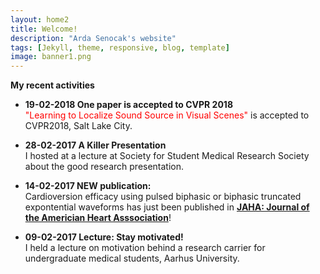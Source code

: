 ```yaml
---
layout: home2
title: Welcome!
description: "Arda Senocak's website"
tags: [Jekyll, theme, responsive, blog, template]
image: banner1.png
---
```

**My recent activities**

* **19-02-2018 One paper is accepted to CVPR 2018** <br>
<font color="red">"Learning to Localize Sound Source in Visual Scenes"</font> is accepted to CVPR2018, Salt Lake City.

* **28-02-2017 A Killer Presentation** <br>
I hosted at a lecture at Society for Student Medical Research Society about the good research presentation.

* **14-02-2017 NEW publication:** <br>
Cardioversion efficacy using pulsed biphasic or biphasic truncated expontential waveforms has just been published in [**JAHA: Journal of the Americian Heart Asssociation**](https://doi.org/10.1161/JAHA.116.004853)!

* **09-02-2017 Lecture: Stay motivated!** <br>
I held a lecture on motivation behind a research carrier for undergraduate medical students, Aarhus University.
